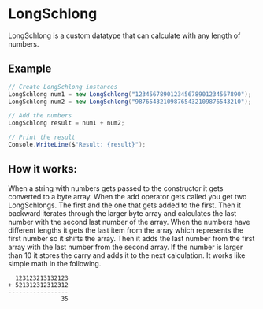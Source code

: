 # LongSchlong

LongSchlong is a custom datatype that can calculate with any length of numbers.

## Example
```cs
// Create LongSchlong instances
LongSchlong num1 = new LongSchlong("123456789012345678901234567890");
LongSchlong num2 = new LongSchlong("987654321098765432109876543210");

// Add the numbers
LongSchlong result = num1 + num2;

// Print the result
Console.WriteLine($"Result: {result}");
```

## How it works:
When a string with numbers gets passed to the constructor it gets converted to a byte array.
When the add operator gets called you get two LongSchlongs. The first and the one that gets added to the first.
Then it backward iterates through the larger byte array and calculates the last number with the second last number of the array. 
When the numbers have different lengths it gets the last item from the array which represents the first number so it shifts the array.
Then it adds the last number from the first array with the last number from the second array. If the number is larger than 10 it stores the carry and adds it to the next calculation.
It works like simple math in the following.

```
  123123213132123
+ 521312312312312
-----------------
               35
```
